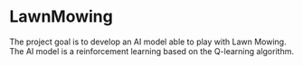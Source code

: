 # LawnMowing
The project goal is to develop an AI model able to play with Lawn Mowing. The AI model is a reinforcement learning based on the Q-learning algorithm.

